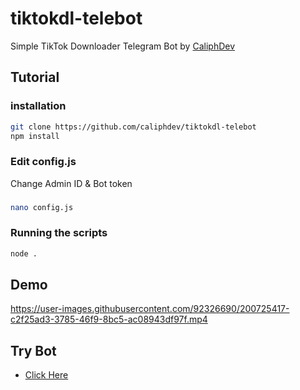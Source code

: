 # tiktokdl-telebot
Simple TikTok Downloader Telegram Bot by [CaliphDev](https://caliph.my.id)

## Tutorial
### installation
```sh
git clone https://github.com/caliphdev/tiktokdl-telebot
npm install
```

### Edit config.js
Change Admin ID & Bot token
### 
```sh
nano config.js
```

### Running the scripts
```sh
node .
```
## Demo
https://user-images.githubusercontent.com/92326690/200725417-c2f25ad3-3785-46f9-8bc5-ac08943df97f.mp4

## Try Bot
* [Click Here](https://TikTokDwnlderBot.t.me)

